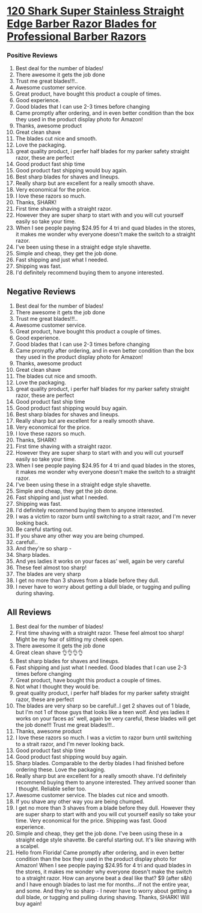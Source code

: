 # [120 Shark Super Stainless Straight Edge Barber Razor Blades for Professional Barber Razors](https://products.checkmycream.com/products/120-Shark-Super-Stainless-Straight-Edge-Barber-Razor-Blades-for-Professional-Barber-Razors.html)

### Positive Reviews

<ol>
      <li>Best deal for the number of blades!</li>
      <li>There awesome it gets the job done</li>
      <li>Trust me great blades!!!..</li>
      <li>Awesome customer service.</li>
      <li>Great product, have bought this product a couple of times.</li>
      <li>Good experience.</li>
      <li>Good blades that I can use 2-3 times before changing</li>
      <li>Came promptly after ordering, and in even better condition than the box they used in the product display photo for Amazon!</li>
      <li>Thanks, awesome product</li>
      <li>Great clean shave</li>
      <li>The blades cut nice and smooth.</li>
      <li>Love the packaging.</li>
      <li>great quality product, i perfer half blades for my parker safety straight razor, these are perfect</li>
      <li>Good product fast ship time</li>
      <li>Good product fast shipping would buy again.</li>
      <li>Best sharp blades for shaves and lineups.</li>
      <li>Really sharp but are excellent for a really smooth shave.</li>
      <li>Very economical for the price.</li>
      <li>I love these razors so much.</li>
      <li>Thanks, SHARK!</li>
      <li>First time shaving with a straight razor.</li>
      <li>However they are super sharp to start with and you will cut yourself easily so take your time.</li>
      <li>When I see people paying $24.95 for 4 tri and quad blades in the stores, it makes me wonder why everyone doesn&#x27;t make the switch to a straight razor.</li>
      <li>I&#x27;ve been using these in a straight edge style shavette.</li>
      <li>Simple and cheap, they get the job done.  </li>
      <li>Fast shipping and just what I needed.</li>
      <li>Shipping was fast.</li>
      <li>I&#x27;d definitely recommend buying them to anyone interested.</li>
</ol>


<h2>Negative Reviews</h2>
<ol>
<li> Best deal for the number of blades!</li>
<li> There awesome it gets the job done</li>
<li> Trust me great blades!!!..</li>
<li> Awesome customer service.</li>
<li> Great product, have bought this product a couple of times.</li>
<li> Good experience.</li>
<li> Good blades that I can use 2-3 times before changing</li>
<li> Came promptly after ordering, and in even better condition than the box they used in the product display photo for Amazon!</li>
<li> Thanks, awesome product</li>
<li> Great clean shave</li>
<li> The blades cut nice and smooth.</li>
<li> Love the packaging.</li>
<li> great quality product, i perfer half blades for my parker safety straight razor, these are perfect</li>
<li> Good product fast ship time</li>
<li> Good product fast shipping would buy again.</li>
<li> Best sharp blades for shaves and lineups.</li>
<li> Really sharp but are excellent for a really smooth shave.</li>
<li> Very economical for the price.</li>
<li> I love these razors so much.</li>
<li> Thanks, SHARK!</li>
<li> First time shaving with a straight razor.</li>
<li> However they are super sharp to start with and you will cut yourself easily so take your time.</li>
<li> When I see people paying $24.95 for 4 tri and quad blades in the stores, it makes me wonder why everyone doesn&#x27;t make the switch to a straight razor.</li>
<li> I&#x27;ve been using these in a straight edge style shavette.</li>
<li> Simple and cheap, they get the job done.  </li>
<li> Fast shipping and just what I needed.</li>
<li> Shipping was fast.</li>
<li> I&#x27;d definitely recommend buying them to anyone interested.</li>
<li> I was a victim to razor burn until switching to a strait razor, and I&#x27;m never looking back.</li>
<li> Be careful starting out.  </li>
<li> If you shave any other way you are being chumped.</li>
<li> careful!..</li>
<li> And they&#x27;re so sharp -</li>
<li> Sharp blades.</li>
<li> And yes ladies it works on your faces as&#x27; well, again be very careful</li>
<li> These feel almost too sharp!</li>
<li> The blades are very sharp</li>
<li> I get no more than 3 shaves from a blade before they dull.</li>
<li> I never have to worry about getting a dull blade, or tugging and pulling during shaving.</li>
</ol>

<h2>All Reviews</h2>

<ol>
    <li> Best deal for the number of blades!</li>
    <li> First time shaving with a straight razor. These feel almost too sharp! Might be my fear of slitting my cheek open.</li>
    <li> There awesome it gets the job done</li>
    <li> Great clean shave 👌👌👌👌</li>
    <li> Best sharp blades for shaves and lineups.</li>
    <li> Fast shipping and just what I needed. Good blades that I can use 2-3 times before changing</li>
    <li> Great product, have bought this product a couple of times.</li>
    <li> Not what I thought they would be.</li>
    <li> great quality product, i perfer half blades for my parker safety straight razor, these are perfect</li>
    <li> The blades are very sharp so be careful!..I get 2 shaves out of 1 blade, but I&#x27;m not 1 of those guys that looks like a teen wolf. And yes ladies it works on your faces as&#x27; well, again be very careful, these blades will get the job done!!! Trust me great blades!!!..</li>
    <li> Thanks, awesome product</li>
    <li> I love these razors so much. I was a victim to razor burn until switching to a strait razor, and I&#x27;m never looking back.</li>
    <li> Good product fast ship time</li>
    <li> Good product fast shipping would buy again.</li>
    <li> Sharp blades. Comparable to the derby blades I had finished before ordering these. Love the packaging.</li>
    <li> Really sharp but are excellent for a really smooth shave. I&#x27;d definitely recommend buying them to anyone interested. They arrived sooner than I thought. Reliable seller too.</li>
    <li> Awesome customer service. The blades cut nice and smooth.</li>
    <li> If you shave any other way you are being chumped.</li>
    <li> I get no more than 3 shaves from a blade before they dull. However they are super sharp to start with and you will cut yourself easily so take your time. Very economical for the price. Shipping was fast. Good experience.</li>
    <li> Simple and cheap, they get the job done.  I&#x27;ve been using these in a straight edge style shavette. Be careful starting out.  It&#x27;s like shaving with a scalpel.</li>
    <li> Hello from Florida! Came promptly after ordering, and in even better condition than the box they used in the product display photo for Amazon! When I see people paying $24.95 for 4 tri and quad blades in the stores, it makes me wonder why everyone doesn&#x27;t make the switch to a straight razor. How can anyone beat a deal like that? $9 (after s&amp;h) and I have enough blades to last me for months...if not the entire year, and some. And they&#x27;re so sharp - I never have to worry about getting a dull blade, or tugging and pulling during shaving. Thanks, SHARK! Will buy again!</li>
</ol>




